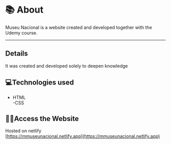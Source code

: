 # 📚 About
  Museu Nacional is a website created and developed together with the Udemy course.
<hr>

## Details
It was created and developed solely to deepen knowledge

  ## 💻Technologies used
- HTML <br>
-CSS

## 👩‍💻Access the Website
Hosted on netlify <br>
[https://mmuseunacional.netlify.app](https://mmuseunacional.netlify.app)
